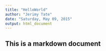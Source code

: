 ```yaml
---
title: "HelloWorld"
author: "Jerimy Tate"
date: "Saturday, May 09, 2015"
output: html_document
---
```


## This is a markdown document
